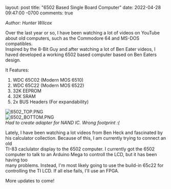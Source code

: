 layout: post
title: "6502 Based Single Board Computer"
date: 2022-04-28 09:47:00 -0700
comments: true

<em>Author: Hunter Wilcox</em>
<p>
    Over the last year or so, I have been watching a lot of videos on YouTube about old computers, such as the Commodore 64 and MS-DOS compatibles. <br/>
    Inspired by the 8-Bit Guy and after watching a lot of Ben Eater videos, I haved developed a working 6502 based computer based on Ben Eaters design. <br/>
</p>
It Features:
<ol>
    <li>WDC 65C02 (Modern MOS 6510)</li>
    <li>WDC 65C22 (Modern MOS 6522)</li>
    <li>32K EEPROM</li>
    <li>32K SRAM</li>
    <li>2x BUS Headers (For expandability)</li>
</ol> 

![6502_TOP.PNG](https://www.judgeglass.net/images/6502_Board/6502_TOP.jpg "Top of 6502 Board") <br/>
![6502_BOTTOM.PNG](https://www.judgeglass.net/images/6502_Board/6502_BOTTOM.jpg "Bottom of 6502 Board") <br/>
<em>Had to create adapter for NAND IC. Wrong footprint :(</em>


<p>
Lately, I have been watching a lot videos from Ben Heck and fascinated by his calculator collection. Because of this, I am currently trying to connect an old<br/>
    TI-83 caclulator display to the 6502 computer. I currently got the 6502 computer to talk to an Arduino Mega to controll the LCD, but it has been having too <br/>
    many problems. Instead, I'm most likely going to use the build-in 65c22 for controlling the TI LCD. If all else fails, I'll use an FPGA. 
</p>

<p>
More updates to come!
</p>

    